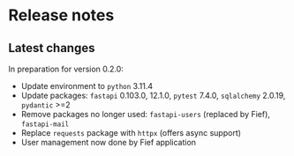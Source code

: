 # Release notes

## Latest changes

In preparation for version 0.2.0:

* Update environment to `python` 3.11.4
* Update packages: `fastapi` 0.103.0,  12.1.0, `pytest` 7.4.0,
  `sqlalchemy` 2.0.19, `pydantic` >=2
* Remove packages no longer used: `fastapi-users` (replaced by Fief),
  `fastapi-mail`
* Replace `requests` package with `httpx` (offers async support)
* User management now done by Fief application
